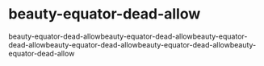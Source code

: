 # beauty-equator-dead-allow
beauty-equator-dead-allowbeauty-equator-dead-allowbeauty-equator-dead-allowbeauty-equator-dead-allowbeauty-equator-dead-allowbeauty-equator-dead-allow
